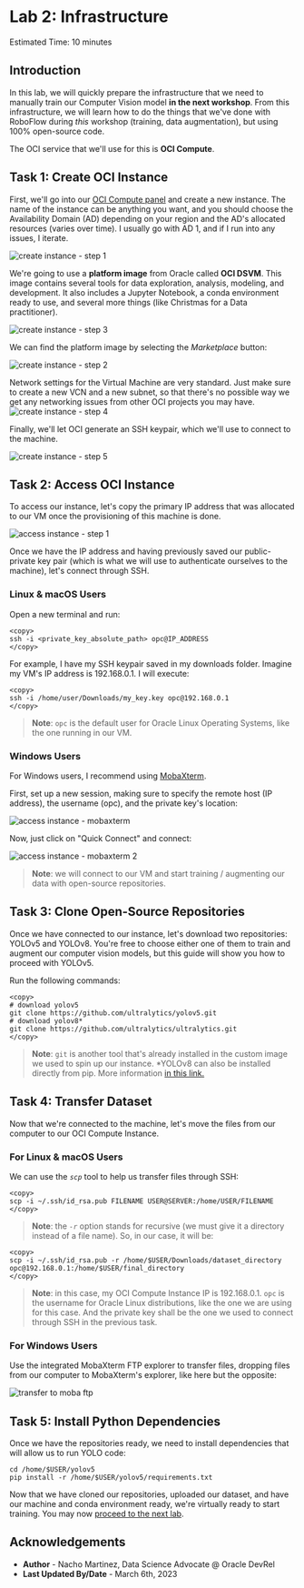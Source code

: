 # Lab 2: Infrastructure

Estimated Time: 10 minutes

## Introduction

In this lab, we will quickly prepare the infrastructure that we need to manually train our Computer Vision model **in the next workshop**. From this infrastructure, we will learn how to do the things that we've done with RoboFlow during *this* workshop (training, data augmentation), but using 100% open-source code.

The OCI service that we'll use for this is **OCI Compute**. 

## Task 1: Create OCI Instance

First, we'll go into our [OCI Compute panel](https://cloud.oracle.com/compute/instances) and create a new instance. The name of the instance can be anything you want, and you should choose the Availability Domain (AD) depending on your region and the AD's allocated resources (varies over time). I usually go with AD 1, and if I run into any issues, I iterate.

![create instance - step 1](./images/create_instance_1.png)

We're going to use a **platform image** from Oracle called **OCI DSVM**. This image contains several tools for data exploration, analysis, modeling, and development. It also includes a Jupyter Notebook, a conda environment ready to use, and several more things (like Christmas for a Data practitioner).

![create instance - step 3](./images/create_instance_3.png)

We can find the platform image by selecting the *Marketplace* button:

![create instance - step 2](./images/create_instance_2.png)

Network settings for the Virtual Machine are very standard. Just make sure to create a new VCN and a new subnet, so that there's no possible way we get any networking issues from other OCI projects you may have.
![create instance - step 4](./images/create_instance_4.png)

Finally, we'll let OCI generate an SSH keypair, which we'll use to connect to the machine.

![create instance - step 5](./images/create_instance_5.png)

## Task 2: Access OCI Instance

To access our instance, let's copy the primary IP address that was allocated to our VM once the provisioning of this machine is done.

![access instance - step 1](./images/access_instance_1.png)

Once we have the IP address and having previously saved our public-private key pair (which is what we will use to authenticate ourselves to the machine), let's connect through SSH. 


### Linux & macOS Users

Open a new terminal and run:

```
<copy>
ssh -i <private_key_absolute_path> opc@IP_ADDRESS
</copy>
```

For example, I have my SSH keypair saved in my downloads folder. Imagine my VM's IP address is 192.168.0.1. I will execute:

```
<copy>
ssh -i /home/user/Downloads/my_key.key opc@192.168.0.1
</copy>
```
> **Note**: `opc` is the default user for Oracle Linux Operating Systems, like the one running in our VM.

### Windows Users

For Windows users, I recommend using [MobaXterm](https://mobaxterm.mobatek.net/). 

First, set up a new session, making sure to specify the remote host (IP address), the username (opc), and the private key's location:

![access instance - mobaxterm](./images/access_instance_mobaxterm.png)

Now, just click on "Quick Connect" and connect:

![access instance - mobaxterm 2](./images/access_instance_mobaxterm_2.png)


> **Note**: we will connect to our VM  and start training / augmenting our data with open-source repositories. 

## Task 3: Clone Open-Source Repositories 

Once we have connected to our instance, let's download two repositories: YOLOv5 and YOLOv8. You're free to choose either one of them to train and augment our computer vision models, but this guide will show you how to proceed with YOLOv5.

Run the following commands:

```
<copy>
# download yolov5
git clone https://github.com/ultralytics/yolov5.git 
# download yolov8*
git clone https://github.com/ultralytics/ultralytics.git
</copy>
```
> **Note**: `git` is another tool that's already installed in the custom image we used to spin up our instance. *YOLOv8 can also be installed directly from pip. More information [in this link.](https://github.com/ultralytics/ultralytics#documentation)

## Task 4: Transfer Dataset

Now that we're connected to the machine, let's move the files from our computer to our OCI Compute Instance.

### For Linux & macOS Users

We can use the _`scp`_ tool to help us transfer files through SSH:

```
<copy>
scp -i ~/.ssh/id_rsa.pub FILENAME USER@SERVER:/home/USER/FILENAME
</copy>
```
> **Note**: the _`-r`_ option stands for recursive (we must give it a directory instead of a file name).
So, in our case, it will be:

```
<copy>
scp -i ~/.ssh/id_rsa.pub -r /home/$USER/Downloads/dataset_directory opc@192.168.0.1:/home/$USER/final_directory
</copy>
```
> **Note**: in this case, my OCI Compute Instance IP is 192.168.0.1. `opc` is the username for Oracle Linux distributions, like the one we are using for this case. And the private key shall be the one we used to connect through SSH in the previous task.


### For Windows Users 

Use the integrated MobaXterm FTP explorer to transfer files, dropping files from our computer to MobaXterm's explorer, like here but the opposite:

![transfer to moba ftp](./images/transfer_moba.gif)

## Task 5: Install Python Dependencies

Once we have the repositories ready, we need to install dependencies that will allow us to run YOLO code:

```console
cd /home/$USER/yolov5
pip install -r /home/$USER/yolov5/requirements.txt
```

Now that we have cloned our repositories, uploaded our dataset, and have our machine and conda environment ready, we're virtually ready to start training. You may now [proceed to the next lab](#next).

## Acknowledgements

* **Author** - Nacho Martinez, Data Science Advocate @ Oracle DevRel
* **Last Updated By/Date** - March 6th, 2023